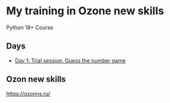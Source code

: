 # My training in Ozone new skills

Python 18+ Course

## Days
- [Day 1: Trial session. Guess the number game](Trial_session_ons.py/)

## Ozon new skills
https://ozonns.ru/
